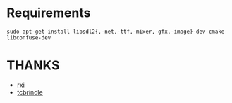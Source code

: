 # Requirements
    sudo apt-get install libsdl2{,-net,-ttf,-mixer,-gfx,-image}-dev cmake libconfuse-dev

# THANKS
 * [rxi](https://github.com/rxi/log.c)
 * [tcbrindle](https://github.com/tcbrindle/sdl2-cmake-scripts)
